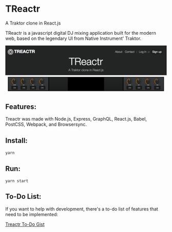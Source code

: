 # TReactr
A Traktor clone in React.js

TReactr is a javascript digital DJ mixing application built for the modern web, based on the legendary UI from Native Instrument' Traktor.

<a href="https://treactr.herokuapp.com"><img src="public/screenshot.png"></img></a>

## Features:
Treactr was made with Node.js, Express, GraphQL, React.js, Babel, PostCSS, Webpack, and Browsersync.

## Install:

    yarn

## Run:

    yarn start

## To-Do List:
  If you want to help with development, there's a to-do list of features that need to be implemented:

  <a href="https://gist.github.com/kevinchau321/7d64516debdfeb31257169e521135d63"> Treactr To-Do Gist </a>

